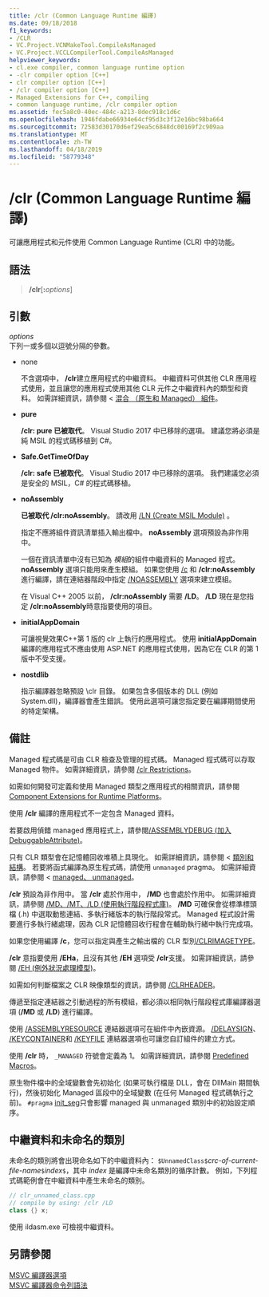 ```yaml
---
title: /clr (Common Language Runtime 編譯)
ms.date: 09/18/2018
f1_keywords:
- /CLR
- VC.Project.VCNMakeTool.CompileAsManaged
- VC.Project.VCCLCompilerTool.CompileAsManaged
helpviewer_keywords:
- cl.exe compiler, common language runtime option
- -clr compiler option [C++]
- clr compiler option [C++]
- /clr compiler option [C++]
- Managed Extensions for C++, compiling
- common language runtime, /clr compiler option
ms.assetid: fec5a8c0-40ec-484c-a213-8dec918c1d6c
ms.openlocfilehash: 1946fdabe66934e64cf95d3c3f12e16bc98ba664
ms.sourcegitcommit: 72583d30170d6ef29ea5c6848dc00169f2c909aa
ms.translationtype: MT
ms.contentlocale: zh-TW
ms.lasthandoff: 04/18/2019
ms.locfileid: "58779348"
---
```

# <a name="clr-common-language-runtime-compilation"></a>/clr (Common Language Runtime 編譯)

可讓應用程式和元件使用 Common Language Runtime (CLR) 中的功能。

## <a name="syntax"></a>語法

> **/clr**[**:**_options_]

## <a name="arguments"></a>引數

*options*<br/>
下列一或多個以逗號分隔的參數。

- none

   不含選項中， **/clr**建立應用程式的中繼資料。 中繼資料可供其他 CLR 應用程式使用，並且讓您的應用程式使用其他 CLR 元件之中繼資料內的類型和資料。 如需詳細資訊，請參閱 <<c0> [ 混合 （原生和 Managed） 組件](../../dotnet/mixed-native-and-managed-assemblies.md)。

- **pure**

   **/clr: pure 已被取代**。 Visual Studio 2017 中已移除的選項。 建議您將必須是純 MSIL 的程式碼移植到 C#。

- **Safe.GetTimeOfDay**

   **/clr: safe 已被取代**。 Visual Studio 2017 中已移除的選項。 我們建議您必須是安全的 MSIL，C# 的程式碼移植。

- **noAssembly**

   **已被取代 /clr:noAssembly**。 請改用 [/LN (Create MSIL Module)](ln-create-msil-module.md) 。

   指定不應將組件資訊清單插入輸出檔中。 **noAssembly** 選項預設為非作用中。

   一個在資訊清單中沒有已知為 *模組*的組件中繼資料的 Managed 程式。 **noAssembly** 選項只能用來產生模組。 如果您使用 [/c](c-compile-without-linking.md) 和 **/clr:noAssembly**進行編譯，請在連結器階段中指定 [/NOASSEMBLY](noassembly-create-a-msil-module.md) 選項來建立模組。

   在 Visual C++ 2005 以前， **/clr:noAssembly** 需要 **/LD**。 **/LD** 現在是您指定 **/clr:noAssembly**時意指要使用的項目。

- **initialAppDomain**

   可讓視覺效果C++第 1 版的 clr 上執行的應用程式。  使用 **initialAppDomain** 編譯的應用程式不應由使用 ASP.NET 的應用程式使用，因為它在 CLR 的第 1 版中不受支援。

- **nostdlib**

   指示編譯器忽略預設 \clr 目錄。 如果包含多個版本的 DLL (例如 System.dll)，編譯器會產生錯誤。 使用此選項可讓您指定要在編譯期間使用的特定架構。

## <a name="remarks"></a>備註

Managed 程式碼是可由 CLR 檢查及管理的程式碼。 Managed 程式碼可以存取 Managed 物件。 如需詳細資訊，請參閱 [/clr Restrictions](clr-restrictions.md)。

如需如何開發可定義和使用 Managed 類型之應用程式的相關資訊，請參閱 [Component Extensions for Runtime Platforms](../../extensions/component-extensions-for-runtime-platforms.md)。

使用 **/clr** 編譯的應用程式不一定包含 Managed 資料。

若要啟用偵錯 managed 應用程式上，請參閱[/ASSEMBLYDEBUG (加入 DebuggableAttribute)](assemblydebug-add-debuggableattribute.md)。

只有 CLR 類型會在記憶體回收堆積上具現化。 如需詳細資訊，請參閱 <<c0> [ 類別和結構](../../extensions/classes-and-structs-cpp-component-extensions.md)。 若要將函式編譯為原生程式碼，請使用 `unmanaged` pragma。 如需詳細資訊，請參閱 < [managed、 unmanaged](../../preprocessor/managed-unmanaged.md)。

**/clr** 預設為非作用中。 當 **/clr** 處於作用中， **/MD** 也會處於作用中。 如需詳細資訊，請參閱 [/MD、/MT、/LD (使用執行階段程式庫)](md-mt-ld-use-run-time-library.md)。 **/MD** 可確保會從標準標頭檔 (.h) 中選取動態連結、多執行緒版本的執行階段常式。 Managed 程式設計需要進行多執行緒處理，因為 CLR 記憶體回收行程會在輔助執行緒中執行完成項。

如果您使用編譯 **/c**，您可以指定與產生之輸出檔的 CLR 型別[/CLRIMAGETYPE](clrimagetype-specify-type-of-clr-image.md)。

**/clr** 意指要使用 **/EHa**，且沒有其他 **/EH** 選項受 **/clr**支援。 如需詳細資訊，請參閱 [/EH (例外狀況處理模型)](eh-exception-handling-model.md)。

如需如何判斷檔案之 CLR 映像類型的資訊，請參閱 [/CLRHEADER](clrheader.md)。

傳遞至指定連結器之引動過程的所有模組，都必須以相同執行階段程式庫編譯器選項 (**/MD** 或 **/LD**) 進行編譯。

使用 [/ASSEMBLYRESOURCE](assemblyresource-embed-a-managed-resource.md) 連結器選項可在組件中內嵌資源。 [/DELAYSIGN](delaysign-partially-sign-an-assembly.md)、 [/KEYCONTAINER](keycontainer-specify-a-key-container-to-sign-an-assembly.md)和 [/KEYFILE](keyfile-specify-key-or-key-pair-to-sign-an-assembly.md) 連結器選項也可讓您自訂組件的建立方式。

使用 **/clr** 時， `_MANAGED` 符號會定義為 1。 如需詳細資訊，請參閱 [Predefined Macros](../../preprocessor/predefined-macros.md)。

原生物件檔中的全域變數會先初始化 (如果可執行檔是 DLL，會在 DllMain 期間執行)，然後初始化 Managed 區段中的全域變數 (在任何 Managed 程式碼執行之前)。 `#pragma` [init_seg](../../preprocessor/init-seg.md)只會影響 managed 與 unmanaged 類別中的初始設定順序。

## <a name="metadata-and-unnamed-classes"></a>中繼資料和未命名的類別

未命名的類別將會出現命名如下的中繼資料內： `$UnnamedClass$`*crc-of-current-file-name*`$`*index*`$`，其中 *index* 是編譯中未命名類別的循序計數。 例如，下列程式碼範例會在中繼資料中產生未命名的類別。

```cpp
// clr_unnamed_class.cpp
// compile by using: /clr /LD
class {} x;
```

使用 ildasm.exe 可檢視中繼資料。

## <a name="see-also"></a>另請參閱

[MSVC 編譯器選項](compiler-options.md)<br/>
[MSVC 編譯器命令列語法](compiler-command-line-syntax.md)
